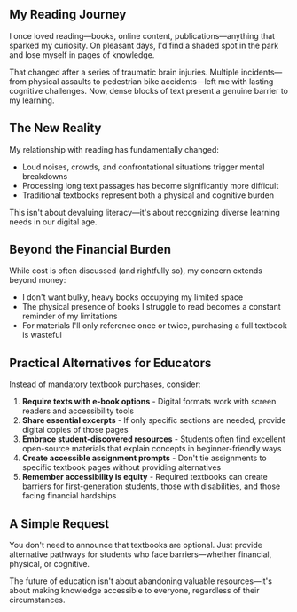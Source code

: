 ## My Reading Journey

I once loved reading—books, online content, publications—anything that sparked my curiosity. On pleasant days, I'd find a shaded spot in the park and lose myself in pages of knowledge.

That changed after a series of traumatic brain injuries. Multiple incidents—from physical assaults to pedestrian bike accidents—left me with lasting cognitive challenges. Now, dense blocks of text present a genuine barrier to my learning.

## The New Reality

My relationship with reading has fundamentally changed:

- Loud noises, crowds, and confrontational situations trigger mental breakdowns
- Processing long text passages has become significantly more difficult
- Traditional textbooks represent both a physical and cognitive burden

This isn't about devaluing literacy—it's about recognizing diverse learning needs in our digital age.

## Beyond the Financial Burden

While cost is often discussed (and rightfully so), my concern extends beyond money:

- I don't want bulky, heavy books occupying my limited space
- The physical presence of books I struggle to read becomes a constant reminder of my limitations
- For materials I'll only reference once or twice, purchasing a full textbook is wasteful

## Practical Alternatives for Educators

Instead of mandatory textbook purchases, consider:

1. **Require texts with e-book options** - Digital formats work with screen readers and accessibility tools
2. **Share essential excerpts** - If only specific sections are needed, provide digital copies of those pages
3. **Embrace student-discovered resources** - Students often find excellent open-source materials that explain concepts in beginner-friendly ways
4. **Create accessible assignment prompts** - Don't tie assignments to specific textbook pages without providing alternatives
5. **Remember accessibility is equity** - Required textbooks can create barriers for first-generation students, those with disabilities, and those facing financial hardships

## A Simple Request

You don't need to announce that textbooks are optional. Just provide alternative pathways for students who face barriers—whether financial, physical, or cognitive.

The future of education isn't about abandoning valuable resources—it's about making knowledge accessible to everyone, regardless of their circumstances.